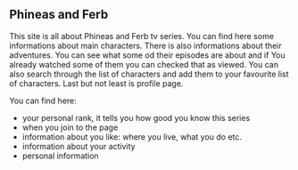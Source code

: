 ## Phineas and Ferb

This site is all about Phineas and Ferb tv series. You can find here some informations about main characters.
There is also informations about their adventures. You can see what some od their episodes are about and if You already
watched some of them you can checked that as viewed. You can also search through the list of characters and add them to
your favourite list of characters. Last but not least is profile page.

You can find here:

- your personal rank, it tells you how good you know this series
- when you join to the page
- information about you like: where you live, what you do etc.
- information about your activity
- personal information
